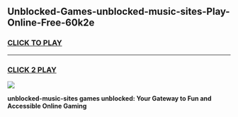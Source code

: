 
## Unblocked-Games-unblocked-music-sites-Play-Online-Free-60k2e
<h3>
<a href="https://premium76.site?title=unblocked-music-sites&ref=26A">CLICK TO PLAY</a></h3>
<hr>

<h3>
<a href="https://premium76.site?title=unblocked-music-sites&ref=26A">CLICK 2 PLAY</a>
  
</h3>

<a href="https://premium76.site?title=unblocked-music-sites&ref=26A"><img src="https://clearcache.store/games.png"></a>


**unblocked-music-sites games unblocked: Your Gateway to Fun and Accessible Online Gaming**
